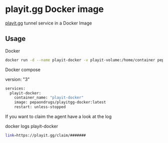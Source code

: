 # playit.gg Docker image

[playit.gg](https://playit.gg/) tunnel service in a Docker Image

## Usage


Docker 
```bash
docker run -d --name playit-docker -v playit-volume:/home/container pepaondrugs/playitgg-docker
```
Docker compose

version: "3"

```bash
services:
  playit-docker:
    container_name: "playit-docker"
    image: pepaondrugs/playitgg-docker:latest
    restart: unless-stopped
```

If you want to claim the agent have a look at the log

docker logs playit-docker
```bash
link=https://playit.gg/claim/#######
```
